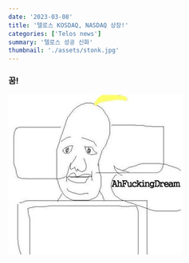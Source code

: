 ```yaml
---
date: '2023-03-08'
title: '텔로스 KOSDAQ, NASDAQ 상장!'
categories: ['Telos news']
summary: '텔로스 성공 신화'
thumbnail: './assets/stonk.jpg'
---
```


### 꿈!

![image info](./assets/yabaldream.jpg '야발 꿈')

